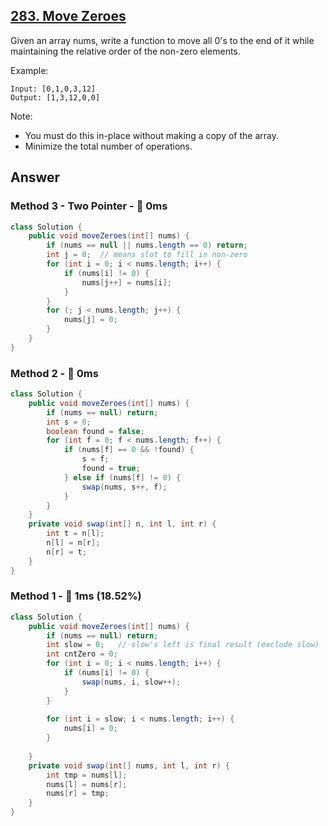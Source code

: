 ## [283. Move Zeroes](https://leetcode.com/problems/move-zeroes/)

Given an array nums, write a function to move all 0's to the end of it while maintaining the relative order of the non-zero elements.

Example:
```
Input: [0,1,0,3,12]
Output: [1,3,12,0,0]
```

Note:

- You must do this in-place without making a copy of the array.
- Minimize the total number of operations.

## Answer
### Method 3 - Two Pointer - :rocket: 0ms

```java
class Solution {
    public void moveZeroes(int[] nums) {
        if (nums == null || nums.length == 0) return;
        int j = 0;  // means slot to fill in non-zero
        for (int i = 0; i < nums.length; i++) {
            if (nums[i] != 0) {
                nums[j++] = nums[i];
            }
        }
        for (; j < nums.length; j++) {
            nums[j] = 0;
        }
    }
}
```

### Method 2 - :rocket: 0ms
```java
class Solution {
    public void moveZeroes(int[] nums) {
        if (nums == null) return;
        int s = 0;
        boolean found = false;
        for (int f = 0; f < nums.length; f++) {
            if (nums[f] == 0 && !found) {
                s = f;
                found = true;
            } else if (nums[f] != 0) {
                swap(nums, s++, f);
            }
        }
    }
    private void swap(int[] n, int l, int r) {
        int t = n[l];
        n[l] = n[r];
        n[r] = t;
    }
}
```
### Method 1 - :turtle: 1ms (18.52%)
```java
class Solution {
    public void moveZeroes(int[] nums) {
        if (nums == null) return;
        int slow = 0;   // slow's left is final result (exclude slow)
        int cntZero = 0;
        for (int i = 0; i < nums.length; i++) {
            if (nums[i] != 0) {
                swap(nums, i, slow++);
            } 
        }
        
        for (int i = slow; i < nums.length; i++) {
            nums[i] = 0;
        }
        
    }
    private void swap(int[] nums, int l, int r) {
        int tmp = nums[l];
        nums[l] = nums[r];
        nums[r] = tmp;
    }
}
```
